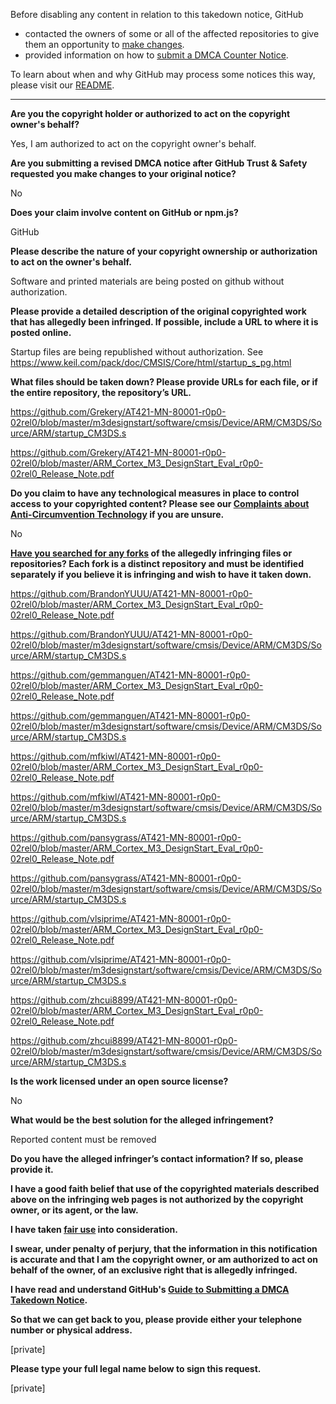 Before disabling any content in relation to this takedown notice, GitHub
- contacted the owners of some or all of the affected repositories to give them an opportunity to [make changes](https://docs.github.com/en/github/site-policy/dmca-takedown-policy#a-how-does-this-actually-work).
- provided information on how to [submit a DMCA Counter Notice](https://docs.github.com/en/articles/guide-to-submitting-a-dmca-counter-notice).

To learn about when and why GitHub may process some notices this way, please visit our [README](https://github.com/github/dmca/blob/master/README.md#anatomy-of-a-takedown-notice).

---

**Are you the copyright holder or authorized to act on the copyright owner's behalf?**

Yes, I am authorized to act on the copyright owner's behalf.

**Are you submitting a revised DMCA notice after GitHub Trust & Safety requested you make changes to your original notice?**

No

**Does your claim involve content on GitHub or npm.js?**

GitHub

**Please describe the nature of your copyright ownership or authorization to act on the owner's behalf.**

Software and printed materials are being posted on github without authorization.

**Please provide a detailed description of the original copyrighted work that has allegedly been infringed. If possible, include a URL to where it is posted online.**

Startup files are being republished without authorization. See https://www.keil.com/pack/doc/CMSIS/Core/html/startup_s_pg.html

**What files should be taken down? Please provide URLs for each file, or if the entire repository, the repository’s URL.**

https://github.com/Grekery/AT421-MN-80001-r0p0-02rel0/blob/master/m3designstart/software/cmsis/Device/ARM/CM3DS/Source/ARM/startup_CM3DS.s


https://github.com/Grekery/AT421-MN-80001-r0p0-02rel0/blob/master/ARM_Cortex_M3_DesignStart_Eval_r0p0-02rel0_Release_Note.pdf

**Do you claim to have any technological measures in place to control access to your copyrighted content? Please see our <a href="https://docs.github.com/articles/guide-to-submitting-a-dmca-takedown-notice#complaints-about-anti-circumvention-technology">Complaints about Anti-Circumvention Technology</a> if you are unsure.**

No

**<a href="https://docs.github.com/articles/dmca-takedown-policy#b-what-about-forks-or-whats-a-fork">Have you searched for any forks</a> of the allegedly infringing files or repositories? Each fork is a distinct repository and must be identified separately if you believe it is infringing and wish to have it taken down.**

https://github.com/BrandonYUUU/AT421-MN-80001-r0p0-02rel0/blob/master/ARM_Cortex_M3_DesignStart_Eval_r0p0-02rel0_Release_Note.pdf

 

https://github.com/BrandonYUUU/AT421-MN-80001-r0p0-02rel0/blob/master/m3designstart/software/cmsis/Device/ARM/CM3DS/Source/ARM/startup_CM3DS.s

 

https://github.com/gemmanguen/AT421-MN-80001-r0p0-02rel0/blob/master/ARM_Cortex_M3_DesignStart_Eval_r0p0-02rel0_Release_Note.pdf

 

https://github.com/gemmanguen/AT421-MN-80001-r0p0-02rel0/blob/master/m3designstart/software/cmsis/Device/ARM/CM3DS/Source/ARM/startup_CM3DS.s

 

https://github.com/mfkiwl/AT421-MN-80001-r0p0-02rel0/blob/master/ARM_Cortex_M3_DesignStart_Eval_r0p0-02rel0_Release_Note.pdf

 

https://github.com/mfkiwl/AT421-MN-80001-r0p0-02rel0/blob/master/m3designstart/software/cmsis/Device/ARM/CM3DS/Source/ARM/startup_CM3DS.s

 

https://github.com/pansygrass/AT421-MN-80001-r0p0-02rel0/blob/master/ARM_Cortex_M3_DesignStart_Eval_r0p0-02rel0_Release_Note.pdf

 

https://github.com/pansygrass/AT421-MN-80001-r0p0-02rel0/blob/master/m3designstart/software/cmsis/Device/ARM/CM3DS/Source/ARM/startup_CM3DS.s

 

https://github.com/vlsiprime/AT421-MN-80001-r0p0-02rel0/blob/master/ARM_Cortex_M3_DesignStart_Eval_r0p0-02rel0_Release_Note.pdf

 

https://github.com/vlsiprime/AT421-MN-80001-r0p0-02rel0/blob/master/m3designstart/software/cmsis/Device/ARM/CM3DS/Source/ARM/startup_CM3DS.s

 

https://github.com/zhcui8899/AT421-MN-80001-r0p0-02rel0/blob/master/ARM_Cortex_M3_DesignStart_Eval_r0p0-02rel0_Release_Note.pdf

 

https://github.com/zhcui8899/AT421-MN-80001-r0p0-02rel0/blob/master/m3designstart/software/cmsis/Device/ARM/CM3DS/Source/ARM/startup_CM3DS.s

**Is the work licensed under an open source license?**

No

**What would be the best solution for the alleged infringement?**

Reported content must be removed

**Do you have the alleged infringer’s contact information? If so, please provide it.**

**I have a good faith belief that use of the copyrighted materials described above on the infringing web pages is not authorized by the copyright owner, or its agent, or the law.**

**I have taken <a href="https://www.lumendatabase.org/topics/22">fair use</a> into consideration.**

**I swear, under penalty of perjury, that the information in this notification is accurate and that I am the copyright owner, or am authorized to act on behalf of the owner, of an exclusive right that is allegedly infringed.**

**I have read and understand GitHub's <a href="https://docs.github.com/articles/guide-to-submitting-a-dmca-takedown-notice/">Guide to Submitting a DMCA Takedown Notice</a>.**

**So that we can get back to you, please provide either your telephone number or physical address.**

[private]

**Please type your full legal name below to sign this request.**

[private]
